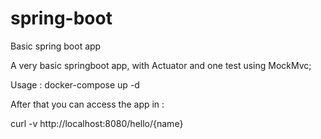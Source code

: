 # spring-boot
Basic spring boot app

A very basic springboot app, with Actuator and one test using MockMvc;

Usage : docker-compose up -d

After that you can access the app in :

curl -v http://localhost:8080/hello/{name}
